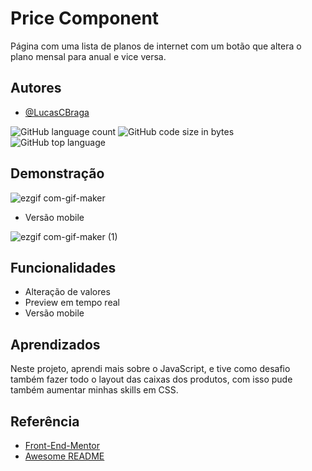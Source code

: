 
# Price Component

Página com uma lista de planos de internet com um botão que altera o plano mensal para anual e vice versa.

## Autores

- [@LucasCBraga](https://github.com/LucasCBraga)


![GitHub language count](https://img.shields.io/github/languages/count/LucasCBraga/Pricing-Component?style=for-the-badge)
![GitHub code size in bytes](https://img.shields.io/github/languages/code-size/LucasCBraga/Pricing-Component?style=for-the-badge)
![GitHub top language](https://img.shields.io/github/languages/top/LucasCBraga/Pricing-Component?style=for-the-badge)
## Demonstração
![ezgif com-gif-maker](https://user-images.githubusercontent.com/113993228/206457338-dee5b37e-c6a6-4762-9821-8993e012399d.gif)

- Versão mobile

![ezgif com-gif-maker (1)](https://user-images.githubusercontent.com/113993228/206457439-d1780dd1-6074-4b3d-a882-4f8387a4cf71.gif)

## Funcionalidades

- Alteração de valores
- Preview em tempo real
- Versão mobile

## Aprendizados

Neste projeto, aprendi mais sobre o JavaScript, e tive como desafio também fazer todo o layout das caixas dos produtos, com isso pude também aumentar minhas skills em CSS.

## Referência

 - [Front-End-Mentor](https://www.frontendmentor.io/challenges?sort=difficulty|asc)
 - [Awesome README](https://github.com/matiassingers/awesome-readme)
 
